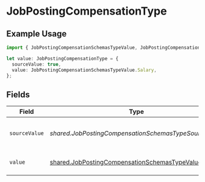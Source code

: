 # JobPostingCompensationType

## Example Usage

```typescript
import { JobPostingCompensationSchemasTypeValue, JobPostingCompensationType } from "@stackone/stackone-client-ts/sdk/models/shared";

let value: JobPostingCompensationType = {
  sourceValue: true,
  value: JobPostingCompensationSchemasTypeValue.Salary,
};
```

## Fields

| Field                                                                                                                 | Type                                                                                                                  | Required                                                                                                              | Description                                                                                                           | Example                                                                                                               |
| --------------------------------------------------------------------------------------------------------------------- | --------------------------------------------------------------------------------------------------------------------- | --------------------------------------------------------------------------------------------------------------------- | --------------------------------------------------------------------------------------------------------------------- | --------------------------------------------------------------------------------------------------------------------- |
| `sourceValue`                                                                                                         | *shared.JobPostingCompensationSchemasTypeSourceValue*                                                                 | :heavy_minus_sign:                                                                                                    | The source value of the compensation type.                                                                            | Salary                                                                                                                |
| `value`                                                                                                               | [shared.JobPostingCompensationSchemasTypeValue](../../../sdk/models/shared/jobpostingcompensationschemastypevalue.md) | :heavy_minus_sign:                                                                                                    | The type of the compensation.                                                                                         | salary                                                                                                                |